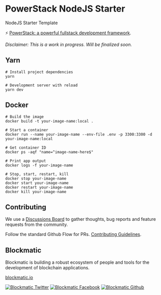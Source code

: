 # PowerStack NodeJS Starter

NodeJS Starter Template

⚡️ [PowerStack: a powerful fullstack development framework](https://powerstack.xyz).

_Disclaimer: This is a work in progress. Will be finalized soon._

## Yarn

```
# Install project dependencies
yarn

# Development server with reload
yarn dev

```

## Docker

```
# Build the image
docker build -t your-image-name:local .

# Start a container
docker run --name your-image-name --env-file .env -p 3300:3300 -d your-image-name:local

# Get container ID
docker ps -aqf "name=^image-name-here$"

# Print app output
docker logs -f your-image-name

# Stop, start, restart, kill
docker stop your-image-name
docker start your-image-name
docker restart your-image-name
docker kill your-image-name
```

## Contributing

We use a [Discussions Board](https://github.com/blockmatic/powerstack-docs/discussions/1) to gather thoughts, bug reports and feature requests from the community.

Follow the standard Github Flow for PRs. [Contributing Guidelines](https://docs.powerstack.xyz/powerstack/other-resources/contributing-guidelines).

## Blockmatic

Blockmatic is building a robust ecosystem of people and tools for the development of blockchain applications.

[blockmatic.io](https://blockmatic.io)

<!-- Please don't remove this: Grab your social icons from https://github.com/carlsednaoui/gitsocial -->

<!-- display the social media buttons in your README -->

[![Blockmatic Twitter][1.1]][1]
[![Blockmatic Facebook][2.1]][2]
[![Blockmatic Github][3.1]][3]

<!-- links to social media icons -->
<!-- no need to change these -->

<!-- icons with padding -->

[1.1]: http://i.imgur.com/tXSoThF.png 'twitter icon with padding'
[2.1]: http://i.imgur.com/P3YfQoD.png 'facebook icon with padding'
[3.1]: http://i.imgur.com/0o48UoR.png 'github icon with padding'

<!-- icons without padding -->

[1.2]: http://i.imgur.com/wWzX9uB.png 'twitter icon without padding'
[2.2]: http://i.imgur.com/fep1WsG.png 'facebook icon without padding'
[3.2]: http://i.imgur.com/9I6NRUm.png 'github icon without padding'

<!-- links to your social media accounts -->
<!-- update these accordingly -->

[1]: http://www.twitter.com/blockmatic_io
[2]: http://fb.me/blockmatic.io
[3]: http://www.github.com/blockmatic

<!-- Please don't remove this: Grab your social icons from https://github.com/carlsednaoui/gitsocial -->
